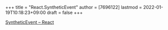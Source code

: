 +++
title = "React.SyntheticEvent"
author = [7696122]
lastmod = 2022-01-19T10:18:23+09:00
draft = false
+++

[SyntheticEvent – React](https://reactjs.org/docs/events.html)
